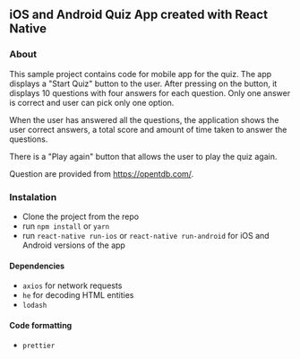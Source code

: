 ## iOS and Android Quiz App created with React Native

### About

This sample project contains code for mobile app for the quiz. The app displays a "Start Quiz" button to the user. After pressing on the button, it displays 10 questions with four answers for each question. Only one answer is correct and user can pick only one option.

When the user has answered all the questions, the application shows the user correct answers, a total score and amount of time taken to answer the questions.

There is a "Play again" button that allows the user to play the quiz again.
   
Question are provided from https://opentdb.com/.


### Instalation

- Clone the project from the repo
- run `npm install` or `yarn`
- run `react-native run-ios` or `react-native run-android` for iOS and Android versions of the app


#### Dependencies
- `axios` for network requests
- `he` for decoding HTML entities
- `lodash` 

#### Code formatting
- `prettier`
